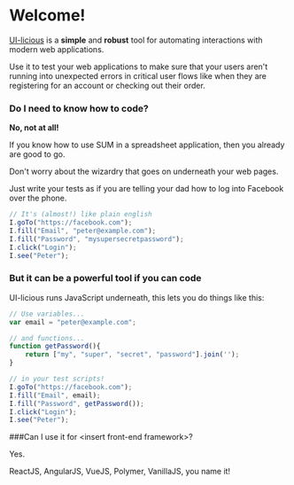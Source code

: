 # Welcome!

[UI-licious](https://uilicious.com) is a **simple** and **robust** tool for automating interactions with modern web applications.

Use it to test your web applications to make sure that your users aren't running into unexpected errors in critical user flows like when they are registering for an account or checking out their order.

<!--### How does this work?-->

<!--{% youtube src="https://www.youtube.com/watch?v=c_PBixIBiog" %}{% endyoutube %}-->


### Do I need to know how to code?

**No, not at all!** 

If you know how to use SUM in a spreadsheet application, then you already are good to go.

Don't worry about the wizardry that goes on underneath your web pages.

Just write your tests as if you are telling your dad how to log into Facebook over the phone.
  
```javascript
// It's (almost!) like plain english
I.goTo("https://facebook.com");
I.fill("Email", "peter@example.com");
I.fill("Password", "mysupersecretpassword");
I.click("Login");
I.see("Peter");
```

### But it can be a powerful tool if you can code

UI-licious runs JavaScript underneath, this lets you do things like this:

```javascript
// Use variables...
var email = "peter@example.com";

// and functions...
function getPassword(){
    return ["my", "super", "secret", "password"].join('');
}

// in your test scripts!
I.goTo("https://facebook.com");
I.fill("Email", email);
I.fill("Password", getPassword());
I.click("Login");
I.see("Peter");
```

###Can I use it for &lt;insert front-end framework&gt;?

Yes. 

ReactJS, AngularJS, VueJS, Polymer, VanillaJS, you name it!
 

